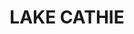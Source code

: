 ---
lastmod: '2025-04-06T06:05:20+00:00'
latitude: -31.583037
layout: suburb
longitude: 152.820899
postcode: '2445'
state: NSW
title: LAKE CATHIE
url: /nsw/lake-cathie/
---